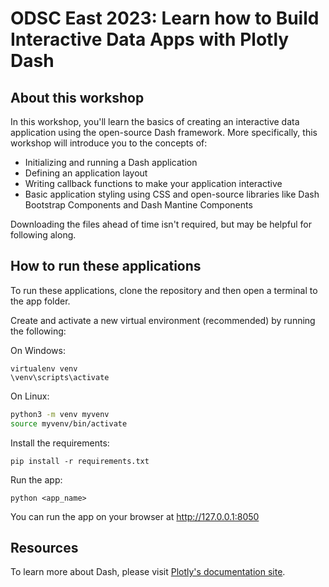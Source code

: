 # ODSC East 2023: Learn how to Build Interactive Data Apps with Plotly Dash

## About this workshop

In this workshop, you'll learn the basics of creating an interactive data application using the open-source Dash framework. More specifically, this workshop will introduce you to the concepts of:

* Initializing and running a Dash application
* Defining an application layout
* Writing callback functions to make your application interactive
* Basic application styling using CSS and open-source libraries like Dash Bootstrap Components and Dash Mantine Components

Downloading the files ahead of time isn't required, but may be helpful for following along.

## How to run these applications

To run these applications, clone the repository and then open a terminal to the app folder.

Create and activate a new virtual environment (recommended) by running
the following:

On Windows:

```
virtualenv venv 
\venv\scripts\activate
```

On Linux:

```bash
python3 -m venv myvenv
source myvenv/bin/activate
```

Install the requirements:

```
pip install -r requirements.txt
```
Run the app:

```
python <app_name>
```
You can run the app on your browser at http://127.0.0.1:8050

## Resources

To learn more about Dash, please visit [Plotly's documentation site](https://dash.plotly.com/).